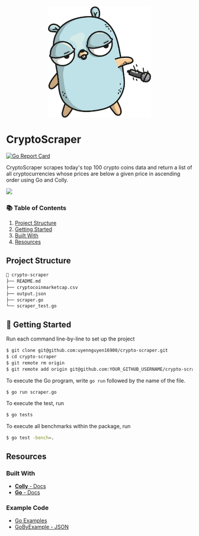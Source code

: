<p align="center">
  <img src="/logo.jpg" height="300">
</p>

# CryptoScraper

[![Go Report Card](https://goreportcard.com/badge/github.com/uyennguyen16900/crypto-scraper)](https://goreportcard.com/report/github.com/uyennguyen16900/crypto-scraper)

CryptoScraper scrapes today's top 100 crypto coins data and return a list of all cryptocurrencies whose prices are below a given price in ascending order using Go and Colly. 

<a href="https://asciinema.org/a/JM3SjIr5nqGSDbJhFHjGglkhD" target="_blank"><img src="https://asciinema.org/a/JM3SjIr5nqGSDbJhFHjGglkhD.svg" /></a>
### 📚 Table of Contents

1. [Project Structure](#project-structure)
2. [Getting Started](#getting-started)
3. [Built With](#built-with)
4. [Resources](#resources)
## Project Structure

```bash
📂 crypto-scraper
├── README.md
├── cryptocoinmarketcap.csv
├── output.json
├── scraper.go
└── scraper_test.go

```

## 🚀 Getting Started
Run each command line-by-line to set up the project
```bash
$ git clone git@github.com:uyennguyen16900/crypto-scraper.git
$ cd crypto-scraper
$ git remote rm origin
$ git remote add origin git@github.com:YOUR_GITHUB_USERNAME/crypto-scraper.git
```

To execute the Go program, write ```go run``` followed by the name of the file.
```bash
$ go run scraper.go
```
To execute the test, run
```bash
$ go tests
```
To execute all benchmarks within the package, run
```bash
$ go test -bench=.
```

## Resources
### Built With
- [**Colly** - Docs](http://go-colly.org/docs/)
- [**Go** - Docs](https://golang.org/doc/)

### Example Code
- [Go Examples](http://go-colly.org/docs/examples/basic/)
- [GoByExample - JSON](https://gobyexample.com/json)
